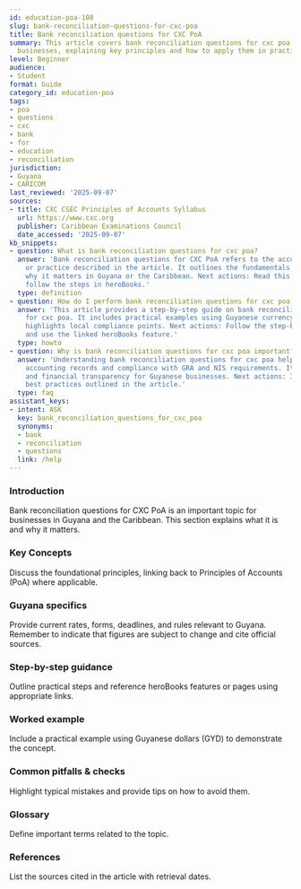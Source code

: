```yaml
---
id: education-poa-108
slug: bank-reconciliation-questions-for-cxc-poa
title: Bank reconciliation questions for CXC PoA
summary: This article covers bank reconciliation questions for cxc poa for Guyanese
  businesses, explaining key principles and how to apply them in practice.
level: Beginner
audience:
- Student
format: Guide
category_id: education-poa
tags:
- poa
- questions
- cxc
- bank
- for
- education
- reconciliation
jurisdiction:
- Guyana
- CARICOM
last_reviewed: '2025-09-07'
sources:
- title: CXC CSEC Principles of Accounts Syllabus
  url: https://www.cxc.org
  publisher: Caribbean Examinations Council
  date_accessed: '2025-09-07'
kb_snippets:
- question: What is bank reconciliation questions for cxc poa?
  answer: 'Bank reconciliation questions for CXC PoA refers to the accounting concept
    or practice described in the article. It outlines the fundamentals and explains
    why it matters in Guyana or the Caribbean. Next actions: Read this article and
    follow the steps in heroBooks.'
  type: definition
- question: How do I perform bank reconciliation questions for cxc poa in heroBooks?
  answer: 'This article provides a step-by-step guide on bank reconciliation questions
    for cxc poa. It includes practical examples using Guyanese currency (GYD) and
    highlights local compliance points. Next actions: Follow the step-by-step section
    and use the linked heroBooks feature.'
  type: howto
- question: Why is bank reconciliation questions for cxc poa important?
  answer: 'Understanding bank reconciliation questions for cxc poa helps ensure accurate
    accounting records and compliance with GRA and NIS requirements. It improves decision-making
    and financial transparency for Guyanese businesses. Next actions: Implement the
    best practices outlined in the article.'
  type: faq
assistant_keys:
- intent: ASK
  key: bank_reconciliation_questions_for_cxc_poa
  synonyms:
  - bank
  - reconciliation
  - questions
  link: /help
---
```


### Introduction
Bank reconciliation questions for CXC PoA is an important topic for businesses in Guyana and the Caribbean. This section explains what it is and why it matters.

### Key Concepts
Discuss the foundational principles, linking back to Principles of Accounts (PoA) where applicable.

### Guyana specifics
Provide current rates, forms, deadlines, and rules relevant to Guyana. Remember to indicate that figures are subject to change and cite official sources.

### Step-by-step guidance
Outline practical steps and reference heroBooks features or pages using appropriate links.

### Worked example
Include a practical example using Guyanese dollars (GYD) to demonstrate the concept.

### Common pitfalls & checks
Highlight typical mistakes and provide tips on how to avoid them.

### Glossary
Define important terms related to the topic.

### References
List the sources cited in the article with retrieval dates.